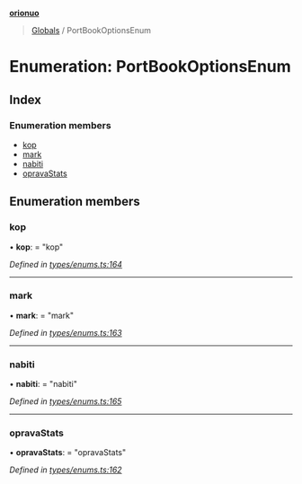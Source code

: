 **[orionuo](../README.md)**

> [Globals](../globals.md) / PortBookOptionsEnum

# Enumeration: PortBookOptionsEnum

## Index

### Enumeration members

* [kop](portbookoptionsenum.md#kop)
* [mark](portbookoptionsenum.md#mark)
* [nabiti](portbookoptionsenum.md#nabiti)
* [opravaStats](portbookoptionsenum.md#opravastats)

## Enumeration members

### kop

•  **kop**:  = "kop"

*Defined in [types/enums.ts:164](https://github.com/msviha/orionuo/blob/253f44f/src/types/enums.ts#L164)*

___

### mark

•  **mark**:  = "mark"

*Defined in [types/enums.ts:163](https://github.com/msviha/orionuo/blob/253f44f/src/types/enums.ts#L163)*

___

### nabiti

•  **nabiti**:  = "nabiti"

*Defined in [types/enums.ts:165](https://github.com/msviha/orionuo/blob/253f44f/src/types/enums.ts#L165)*

___

### opravaStats

•  **opravaStats**:  = "opravaStats"

*Defined in [types/enums.ts:162](https://github.com/msviha/orionuo/blob/253f44f/src/types/enums.ts#L162)*
